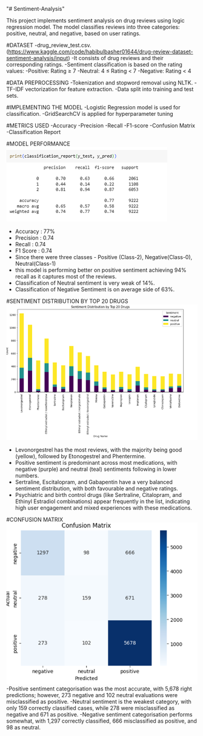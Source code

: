 "# Sentiment-Analysis" 

This project implements sentiment analysis on drug reviews using logic regression model. The model classifies reviews into three categories: positive, neutral, and negative, based on user ratings.

#DATASET
-drug_review_test.csv. (https://www.kaggle.com/code/habibulbasher01644/drug-review-dataset-sentiment-analysis/input)
-It consists of drug reviews and their corresponding ratings.
-Sentiment classification is based on the rating values:
  -Positive: Rating ≥ 7
  -Neutral: 4 ≤ Rating < 7
  -Negative: Rating < 4

#DATA PREPROCESSING
-Tokenization and stopword removal using NLTK.
-TF-IDF vectorization for feature extraction.
-Data split into training and test sets.

#IMPLEMENTING THE MODEL
-Logistic Regression model is used for classification.
-GridSearchCV is applied for hyperparameter tuning

#METRICS USED
-Accuracy
-Precision
-Recall
-F1-score
-Confusion Matrix
-Classification Report

#MODEL PERFORMANCE 
![image alt](https://github.com/pulipakav1/Sentiment-Analysis/blob/main/Classification%20Report.png?raw=true)
- Accuracy : 77%
- Precision : 0.74
- Recall : 0.74
- F1 Score : 0.74
- Since there were three classes - Positive (Class-2), Negative(Class-0), Neutral(Class-1)
- this model is performing better on positive sentiment achieving 94% recall as it captures most of the reviews. 
- Classification of Neutral sentiment is very weak of 14%.
- Classification of Negative Sentiment is on average side of 63%.

#SENTIMENT DISTRIBUTION BY TOP 20 DRUGS  
![image alt](https://github.com/pulipakav1/Sentiment-Analysis/blob/da67588f8bd7d11d641ec97b42878378747c78f6/Sentiment%20Distribution%20by%20top%2020%20drugs.png)
- Levonorgestrel has the most reviews, with the majority being good (yellow), followed by Etonogestrel and Phentermine.
- Positive sentiment is predominant across most medications, with negative (purple) and neutral (teal) sentiments following in lower numbers.
- Sertraline, Escitalopram, and Gabapentin have a very balanced sentiment distribution, with both favourable and negative ratings.
- Psychiatric and birth control drugs (like Sertraline, Citalopram, and Ethinyl Estradiol combinations) appear frequently in the list, indicating high user engagement and mixed experiences with these medications.

#CONFUSION MATRIX
![image alt](https://github.com/pulipakav1/Sentiment-Analysis/blob/21568610d14f126d2bf8ea6cd0786f425d8d73c0/confusion%20matrix.png)
-Positive sentiment categorisation was the most accurate, with 5,678 right predictions; however, 273 negative and 102 neutral evaluations were misclassified as positive.
-Neutral sentiment is the weakest category, with only 159 correctly classified cases, while 278 were misclassified as negative and 671 as positive.
-Negative sentiment categorisation performs somewhat, with 1,297 correctly classified, 666 misclassified as positive, and 98 as neutral.


